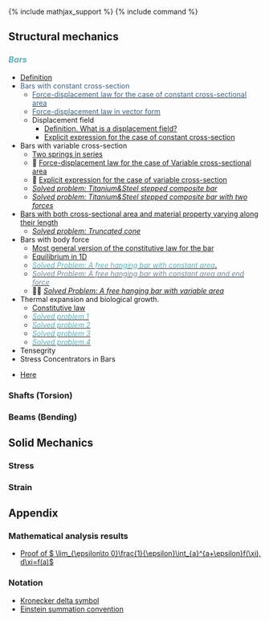 {% include mathjax_support %}
{% include command %}


## Structural mechanics

### <span style="color:#5faeb6; font-style:italic">Bars</span>
* [Definition](./Definitions.md)
*  <span style="color:#3f6184; font-weight:normal"> Bars with constant cross-section </span>
    * [<span style="color:#3f6184">Force-displacement law for the case of constant cross-sectional area</span>](Bars/Bars.md)
    * [<span style="color:#3f6184">Force-displacement law in vector form</span>](./Bars/VectorFormHookesLaw.md)
    * Displacement field
        - [Definition. What is a displacement field?](Bars/Bars2.md)
        - [Explicit expression for the case of constant cross-section](Bars/Bars3.md)
* Bars with variable cross-section 
    * [Two springs in series](./Bars/SpringsInSeries.md)
    *  :construction:  [Force-displacement law for the case of Variable cross-sectional area](Bars/Bars4.md)
    - :construction:  [Explicit expression for the case of variable cross-section](Bars/Bars5_2.md)
    -  [_Solved problem: Titanium&Steel stepped composite bar_ ](./Bars/SegmentedComposite.md)
    -  [_Solved problem: Titanium&Steel stepped composite bar with two forces_](./Bars/SegmentedComposite2.md) 
* [Bars with both cross-sectional area and material property varying along their length](Bars/Bars6.md)
    -   [_Solved problem: Truncated cone_](./Bars/TruncatedCone.md) 
* Bars with body force
  -  [Most general version of the constitutive law for the bar](Bars/BodyForce1.md)
  -   [Equilibrium in 1D](Bars/BodyForce2.md)
    -  [<span style="color:#5faeb6; font-style:italic">Solved Problem: A free hanging bar with constant area</span>.
](Bars/HangingBar1.md)
    -  [<span style="color:#778899">_Solved Problem: A free hanging bar with constant area and end force_</span>](Bars/HangingBar3.md)
    - :construction::construction: [_Solved Problem: A free hanging bar with variable area_](Bars/HangingBar2.md)     
* Thermal expansion and biological growth.
    * [Constitutive law](ThermalExpansion1.md)
    * [<span style="color:#5faeb6; font-style:italic">Solved problem 1</span>](ThermalExpansion1.md)
    * [<span style="color:#5faeb6; font-style:italic">Solved problem 2</span>](ThermalExpansion2.md)
    * [<span style="color:#5faeb6; font-style:italic">Solved problem 3</span>](ThermalExpansion3.md)
    * [<span style="color:#5faeb6; font-style:italic">Solved problem 4</span>](ThermalExpansion4.md)
* Tensegrity
*  Stress Concentrators in Bars
  - [Here](Bars7.md)

### Shafts (Torsion)
### Beams (Bending)

## Solid Mechanics

### Stress
### Strain

## Appendix

### Mathematical analysis results

*  [Proof of  $ \lim_{\epsilon\to 0}\frac{1}{\epsilon}\int_{a}^{a+\epsilon}f(\xi)\, d\xi=f(a)$](Bars/Leibnitz.md)

### Notation
    
* [Kronecker delta symbol](https://appliedmechanicslab.github.io/appliedmechanicslab/course_notes/ENGN1370/KroneckerDeltaSymbol.html)
* [Einstein summation convention](https://appliedmechanicslab.github.io/appliedmechanicslab/course_notes/ENGN1370/ESC.html)
